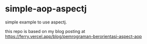 # simple-aop-aspectj

simple example to use aspectj.

this repo is based on my blog posting at https://ferry.vercel.app/blog/pemrograman-berorientasi-aspect-aop
